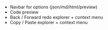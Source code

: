 - Navbar for options (json/md/html/preview)
- Code preview
- Back / Forward redo explorer + context menu
- Copy / Paste explorer + context menu
